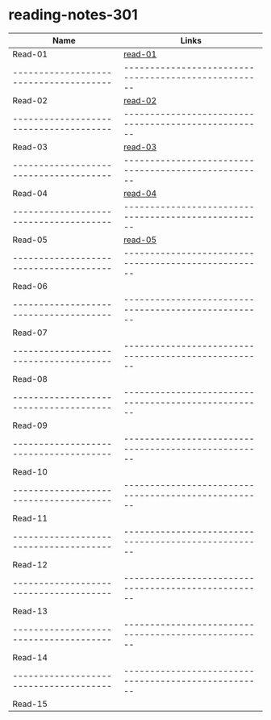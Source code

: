 # reading-notes-301

Name                                  |  Links                                              
--------------------------------------|----------------------------------------------------
Read-01                               | [read-01](https://nermin-nasasra.github.io/reading-notes-301/read-01)
--------------------------------------|----------------------------------------------------
Read-02                               |  [read-02](https://nermin-nasasra.github.io/reading-notes-301/read-02)
--------------------------------------|----------------------------------------------------
Read-03                               | [read-03](https://nermin-nasasra.github.io/reading-notes-301/read-o3)
--------------------------------------|----------------------------------------------------
Read-04                               |  [read-04](https://nermin-nasasra.github.io/reading-notes-301/read-04)
--------------------------------------|----------------------------------------------------
Read-05                               |  [read-05]()
--------------------------------------|----------------------------------------------------
Read-06                               |  
--------------------------------------|----------------------------------------------------
Read-07                               |  
--------------------------------------|----------------------------------------------------
Read-08                               |  
--------------------------------------|----------------------------------------------------
Read-09                               | 
--------------------------------------|----------------------------------------------------
Read-10                               |  
--------------------------------------|----------------------------------------------------
Read-11                               |  
--------------------------------------|----------------------------------------------------
Read-12                               | 
--------------------------------------|----------------------------------------------------
Read-13                               |  
--------------------------------------|----------------------------------------------------
Read-14                               |  
--------------------------------------|----------------------------------------------------
Read-15                               |  
